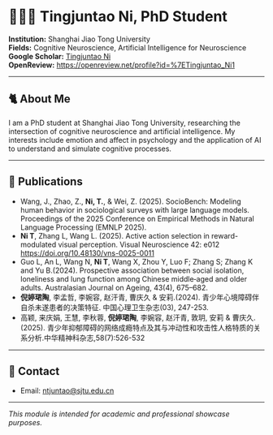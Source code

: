 # 👩🏻‍💻 Tingjuntao Ni, PhD Student

**Institution:** Shanghai Jiao Tong University  
**Fields:** Cognitive Neuroscience, Artificial Intelligence for Neuroscience  
**Google Scholar:** [Tingjuntao Ni](https://scholar.google.com.hk/citations?user=VfNsVXIAAAAJ&hl=zh-CN)  
**OpenReview:** https://openreview.net/profile?id=%7ETingjuntao_Ni1


---

## 🐈 About Me

I am a PhD student at Shanghai Jiao Tong University, researching the intersection of cognitive neuroscience and artificial intelligence. My interests include emotion and affect in psychology and the application of AI to understand and simulate cognitive processes.

---

## 📑 Publications
- Wang, J., Zhao, Z., **Ni, T.**, & Wei, Z. (2025). SocioBench: Modeling human behavior in sociological surveys with large language models. Proceedings of the 2025 Conference on Empirical Methods in Natural Language Processing (EMNLP 2025).
- **Ni T**, Zhang L, Wang L. (2025). Active action selection in reward-modulated visual perception. Visual Neuroscience 42: e012 https://doi.org/10.48130/vns-0025-0011
- Guo L, An L, Wang N, **Ni T**, Wang X, Zhou Y, Luo F; Zhang S; Zhang K and Yu B.(2024). Prospective association between social isolation, loneliness and lung function among Chinese middle‐aged and older adults. Australasian Journal on Ageing, 43(4), 675–682.
- **倪婷珺陶**, 李孟哲, 李婉容, 赵汗青, 曹庆久 & 安莉.(2024). 青少年心境障碍伴自杀未遂患者的决策特征. 中国心理卫生杂志(03), 247-253.
- 高颖, 来庆娟, 王慧, 李秋蓉, **倪婷珺陶**, 李婉容, 赵汗青, 敦玥, 安莉 & 曹庆久.(2025). 青少年抑郁障碍的网络成瘾特点及其与冲动性和攻击性人格特质的关系分析.中华精神科杂志,58(7):526-532
---

## 📧 Contact
- Email: ntjuntao@sjtu.edu.cn

---

*This module is intended for academic and professional showcase purposes.*
